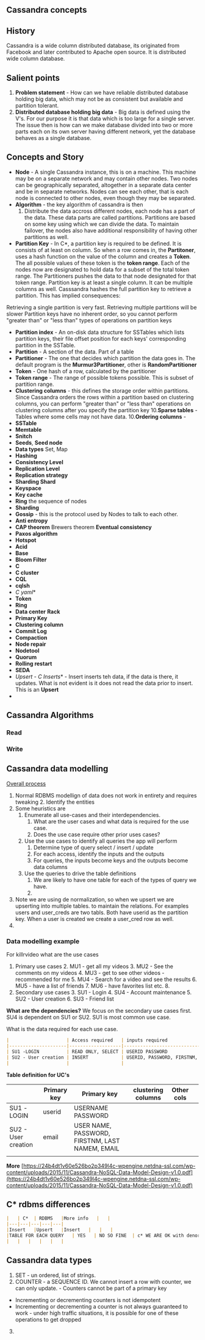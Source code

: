 ## Cassandra concepts

## History
Cassandra is a wide column distributed database, its originated from Facebook and later contributed to Apache open source.  It is distributed wide column database. 

## Salient points
1. **Problem statement** - How can we have  reliable distributed database holding big data, which may not be as consistent but available and partition tolerant. 
2. **Distributed database holding big data** - Big data is defined using the V's. For our purpose it is that data which is too large for a single server. The issue then is how can we make database divided into two or more parts each on its own server having different network, yet the database behaves as a single database. 

## Concepts  and Story
 - **Node** - A single Cassandra instance, this is on a machine. This machine may be on a separate  network and may contain other nodes. Two nodes can be geographically separated, altogether in a separate data center and be in separate networks. Nodes can see each other, that is each node is connected to other nodes, even though they may be separated.  
 - **Algorithm** - the key algorithm of cassandra is then 
	1. Distribute the data accross different nodes, each node has a part of the data. These data parts are called partitions. Partitions are based on some key using which we can divide the data. To maintain failover, the nodes also have additional responsibility of having other partitions as well.  
 - **Partition Key** - In C*, a partition key is required to be defined. It is consists of at least on column. So when a row comes in, the **Partitoner**, uses a hash function on the value of the column and creates a **Token**. The all possible values of these token is the **token range**.  Each of the nodes now are designated to hold data for a subset of the total token range. The Partitioners pushes the data to that node designated for that token range.  Partition key is at least a single column. It can be multiple columns as well. Casssandra hashes the full partition key to retrieve a partition. This has implied consequences:

Retrieving a single partition is very fast. Retrieving multiple partitions will be slower Partition keys have no inherent order, so  you cannot perform "greater than" or "less than" types of operations    on partition keys

 - **Partition index** - An on-disk data structure for SSTables which lists partition keys, their file offset position for each keys' corresponding partition in the SSTable.
 - **Partition** - A section of the data.  Part of a table
 - **Partitioner** - The one that decides which partition the data goes in. The default program is the **Murmur3Partitioner**, other is **RandomPartitioner**
 - **Token** - One hash of a row, calculated by the partitioner
 - **Token range** - The range of possible tokens possible. This is subset of partition range.
 - **Clustering columns** - this defines the storage order within partitions. Since Cassandra orders the rows within a partition based on clustering columns, you can perform "greater than" or "less than" operations on clustering columns after you specify the partition key
10.**Sparse tables** - Tables where some cells may not have data.
10.**Ordering columns** -  
 - **SSTable**
 - **Memtable** 
 - **Snitch**
 - **Seeds**, **Seed node**
 - **Data types** Set, Map 	
 - **Hashing**
 - **Consistency Level**
 - **Replication Level**
 - **Replication strategy**
 - **Sharding Shard**
 - **Keyspace**
 -  **Key cache**
 - **Ring** the sequence of nodes
 -  **Sharding**
 - **Gossip** - this is the protocol used by Nodes to talk to each other.
 - **Anti entropy**
 - **CAP theorem** Brewers theorem **Eventual consistency**
 - **Paxos algorithm**
 - **Hotspot**
 - **Acid**
 - **Base**
 - **Bloom Filter**
 - **C**
 - **C cluster**
 - **CQL**
 - **cqlsh**
 - **C* yaml**
 - **Token**
 - **Ring**
 - **Data center** **Rack**
 - **Primary Key**
 - **Clustering column**
 - **Commit Log**
 - **Compaction**
 - **Node repair**
 - **Nodetool**
 - **Quorum**
 - **Rolling restart**
 - **SEDA**
 - **Upsert - C* Inserts** - Insert inserts teh data, if the data is there, it updates. What is not evident is it does not read the data prior to insert. This is an **Upsert**
 - 

## Cassandra Algorithms
### Read 
### Write

## Cassandra data modelling 
[Overall process](https://i.imgur.com/M5VFrQ1.png)


1. Normal RDBMS modellign of data does not work in entirety and requires tweaking
	2.  Identify the entities
2. Some heuristics are 
	1. Enumerate all use-cases and their interdependencies. 
		1. What are the user cases and what data is required for the use case.
		2. Does the use case require other prior uses cases?
	2. Use the use cases to identify all queries the app will perform
		1. Determine type of query select / insert / update
		2. For each access, identify the inputs and the outputs
		3. For queries, the inputs become keys and the outputs become data columns 
	3. Use the queries to drive the table definitions
		1. We are likely to have one table for each of the types of query we have. 
		2. 
3.  Note we are  using de normalization, so when we upsert we are upserting into multiple tables. to maintain the relations. For examples users and user_creds are two tabls. Both have userid as the partition key. When a user is created we create a user_cred row as well. 
4. 
### Data modelling example 
For killrvideo what are the use cases
1. Primary use cases 
	2. MU1 -  get all my videos
	3. MU2 - See the comments on my videos
	4. MU3 - get to see other videos - recommended for me
	5. MU4 - Search for a video and see the results 
	6. MU5 - have a list of friends
	7. MU6 - have favorites list etc. 
	8. 
2. Secondary use cases
	3. SU1 - Login
	4. SU4 - Account maintenance
	5. SU2 - User creation
	6. SU3 - Friend list  

**What are the dependencies?**
We focus on the secondary use cases first. SU4 is dependent on SU1 or SU2.
SU1 is most common use case. 

What is the data required for each use case. 
```markdown
|                     | Access required   | inputs required                                 | output required |   |
|---------------------|-------------------|-------------------------------------------------|-----------------|---|
| SU1 -LOGIN          | READ ONLY, SELECT | USERID PASSWORD                               | none         |   |
| SU2 - User creation | INSERT            | USERID, PASSWORD, FIRSTNM, LAST NAMEM, EMAIL | USER ID         |   |
|                     |                   |                                                 |                 |   |
```

**Table definition for UC's**

|                     | Primary key | Primary key                                     | clustering columns | Other cols |   |
|---------------------|-------------|-------------------------------------------------|--------------------|------------|---|
| SU1 -LOGIN          | userid      | USERNAME PASSWORD                               |                    |            |   |
| SU2 - User creation | email       | USER NAME, PASSWORD, FIRSTNM, LAST NAMEM, EMAIL |                    |            |   |
|                     |             |                                                 |                    |            |   |


**More**
[https://24b4dt1v60e526bo2p349l4c-wpengine.netdna-ssl.com/wp-content/uploads/2015/11/Cassandra-NoSQL-Data-Model-Design-v1.0.pdf](https://24b4dt1v60e526bo2p349l4c-wpengine.netdna-ssl.com/wp-content/uploads/2015/11/Cassandra-NoSQL-Data-Model-Design-v1.0.pdf)  
 
 
## C* rdbms differences
```markdown
|   | C*  | RDBMS   |More info   |   |
|---|---|---|---|---|
|Insert   |Upsert   |Insert   |   |   |
|TABLE FOR EACH QUERY   | YES   | NO SO FINE  | c* WE ARE OK with denormalized data  |   |
|   |   |   |   |   |
``` 

## Cassandra data types
1. SET -  un ordered, list of strings.
2. COUNTER - a SEQUENCE ID. We cannot insert a row with counter, we can only update.  -   Counters cannot be part of a primary key
-   Incrementing or decrementing counters is not idempotent
-   Incrementing or decrementing a counter is not always guaranteed to work - under high traffic situations, it is possible for one of these operations to get dropped
3. 
<!--stackedit_data:
eyJoaXN0b3J5IjpbLTY2OTQwOTgxOSwxNDI5MDA1NDkzLC0xOT
EyNTE5OTA4LDI5NDgzNjE1MSwtMjExOTYwMTAwOCwxNDU0Nzg2
NTgsMTg1MjU4NDI0MCwtMTQyNzYxNTc3LDY4OTQzNjcwMSw1OD
czNTEwOTAsLTE5OTUwODg3MzksLTY2NTU5NzQ2Miw4MTExNjY0
NzEsLTU3Nzg5NDE3NSwtMTEzNjI4MTExMCwtODQ0MTI0MjcxLD
IxNTE5NDM2MSw1ODIxMTMxNDIsLTU0Nzg5MTc0NSwxOTgyOTU4
Mjk3XX0=
-->